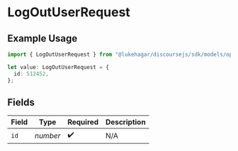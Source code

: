 # LogOutUserRequest

## Example Usage

```typescript
import { LogOutUserRequest } from "@lukehagar/discoursejs/sdk/models/operations";

let value: LogOutUserRequest = {
  id: 512452,
};
```

## Fields

| Field              | Type               | Required           | Description        |
| ------------------ | ------------------ | ------------------ | ------------------ |
| `id`               | *number*           | :heavy_check_mark: | N/A                |